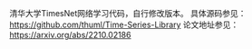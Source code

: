清华大学TimesNet网络学习代码，自行修改版本。
具体源码参见：https://github.com/thuml/Time-Series-Library
论文地址参见：https://arxiv.org/abs/2210.02186
